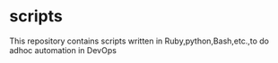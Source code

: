 # scripts
This repository contains scripts written in Ruby,python,Bash,etc.,to do adhoc automation in DevOps
